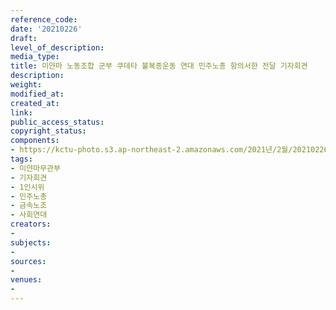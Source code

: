 ```yaml
---
reference_code: 
date: '20210226'
draft: 
level_of_description: 
media_type: 
title: 미얀마 노동조합 군부 쿠데타 불복종운동 연대 민주노총 항의서한 전달 기자회견
description: 
weight: 
modified_at: 
created_at: 
link: 
public_access_status: 
copyright_status: 
components:
- https://kctu-photo.s3.ap-northeast-2.amazonaws.com/2021년/2월/20210226-미얀마+노동조합+군부+쿠데타+불복종운동+연대+민주노총+항의서한+전달+기자회견_미얀마무관부_기자회견_1인시위_민주노총_금속노조_사회연대/_1DX2163.jpg
tags:
- 미얀마무관부
- 기자회견
- 1인시위
- 민주노총
- 금속노조
- 사회연대
creators:
- 
subjects:
- 
sources:
- 
venues:
- 
---
```

